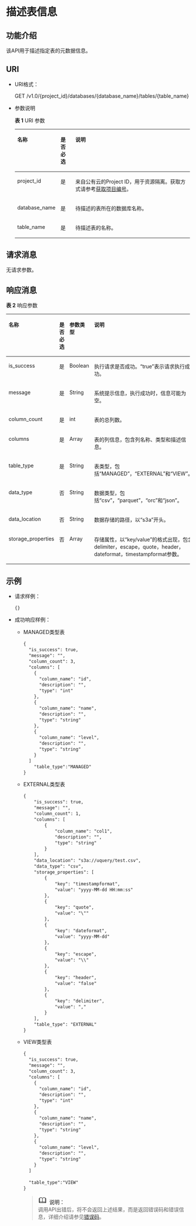 # 描述表信息<a name="dli_02_0033"></a>

## 功能介绍<a name="s4d7af3a55ba34cc0ad39319579f69b71"></a>

该API用于描述指定表的元数据信息。

## URI<a name="s4d10c112744f4d8298e08964081970c4"></a>

-   URI格式：

    GET /v1.0/\{project\_id\}/databases/\{database\_name\}/tables/\{table\_name\}

-   参数说明

    **表 1**  URI 参数

    <a name="zh-cn_topic_0069077903_table18989315"></a>
    <table><thead align="left"><tr id="zh-cn_topic_0069077903_row37144870"><th class="cellrowborder" valign="top" width="13%" id="mcps1.2.4.1.1"><p id="zh-cn_topic_0069077903_p621772417152"><a name="zh-cn_topic_0069077903_p621772417152"></a><a name="zh-cn_topic_0069077903_p621772417152"></a>名称</p>
    </th>
    <th class="cellrowborder" valign="top" width="9%" id="mcps1.2.4.1.2"><p id="zh-cn_topic_0069077903_p721818240153"><a name="zh-cn_topic_0069077903_p721818240153"></a><a name="zh-cn_topic_0069077903_p721818240153"></a>是否必选</p>
    </th>
    <th class="cellrowborder" valign="top" width="78%" id="mcps1.2.4.1.3"><p id="a86c116e114d44f4c8e5ce60e82d3b11f"><a name="a86c116e114d44f4c8e5ce60e82d3b11f"></a><a name="a86c116e114d44f4c8e5ce60e82d3b11f"></a>说明</p>
    </th>
    </tr>
    </thead>
    <tbody><tr id="row18156104824111"><td class="cellrowborder" valign="top" width="13%" headers="mcps1.2.4.1.1 "><p id="zh-cn_topic_0069077803_p43412436"><a name="zh-cn_topic_0069077803_p43412436"></a><a name="zh-cn_topic_0069077803_p43412436"></a>project_id</p>
    </td>
    <td class="cellrowborder" valign="top" width="9%" headers="mcps1.2.4.1.2 "><p id="zh-cn_topic_0069077803_p26746391"><a name="zh-cn_topic_0069077803_p26746391"></a><a name="zh-cn_topic_0069077803_p26746391"></a>是</p>
    </td>
    <td class="cellrowborder" valign="top" width="78%" headers="mcps1.2.4.1.3 "><p id="zh-cn_topic_0069077803_p18974100"><a name="zh-cn_topic_0069077803_p18974100"></a><a name="zh-cn_topic_0069077803_p18974100"></a>来自公有云的Project ID，用于资源隔离。获取方式请参考<a href="获取项目编号.md">获取项目编号</a>。</p>
    </td>
    </tr>
    <tr id="zh-cn_topic_0069077903_row42334793"><td class="cellrowborder" valign="top" width="13%" headers="mcps1.2.4.1.1 "><p id="zh-cn_topic_0069077903_p6566175"><a name="zh-cn_topic_0069077903_p6566175"></a><a name="zh-cn_topic_0069077903_p6566175"></a>database_name</p>
    </td>
    <td class="cellrowborder" valign="top" width="9%" headers="mcps1.2.4.1.2 "><p id="zh-cn_topic_0069077903_p62098166"><a name="zh-cn_topic_0069077903_p62098166"></a><a name="zh-cn_topic_0069077903_p62098166"></a>是</p>
    </td>
    <td class="cellrowborder" valign="top" width="78%" headers="mcps1.2.4.1.3 "><p id="p5938130183520"><a name="p5938130183520"></a><a name="p5938130183520"></a>待描述的表所在的数据库名称。</p>
    </td>
    </tr>
    <tr id="zh-cn_topic_0069077903_row38188964"><td class="cellrowborder" valign="top" width="13%" headers="mcps1.2.4.1.1 "><p id="zh-cn_topic_0069077903_p6298355"><a name="zh-cn_topic_0069077903_p6298355"></a><a name="zh-cn_topic_0069077903_p6298355"></a>table_name</p>
    </td>
    <td class="cellrowborder" valign="top" width="9%" headers="mcps1.2.4.1.2 "><p id="zh-cn_topic_0069077903_p40404735"><a name="zh-cn_topic_0069077903_p40404735"></a><a name="zh-cn_topic_0069077903_p40404735"></a>是</p>
    </td>
    <td class="cellrowborder" valign="top" width="78%" headers="mcps1.2.4.1.3 "><p id="zh-cn_topic_0069077903_p51558063"><a name="zh-cn_topic_0069077903_p51558063"></a><a name="zh-cn_topic_0069077903_p51558063"></a>待描述表的名称。</p>
    </td>
    </tr>
    </tbody>
    </table>


## 请求消息<a name="sba3aea1255394b83a6b44b56d1443424"></a>

无请求参数。

## 响应消息<a name="s3b91e8001c304b1fab9451feec878c3e"></a>

**表 2**  响应参数

<a name="zh-cn_topic_0069077903_table27982971"></a>
<table><thead align="left"><tr id="zh-cn_topic_0069077903_row46534355"><th class="cellrowborder" valign="top" width="14.141414141414144%" id="mcps1.2.5.1.1"><p id="a8492bb7ea9aa47d1a50c3370cc8fd80c"><a name="a8492bb7ea9aa47d1a50c3370cc8fd80c"></a><a name="a8492bb7ea9aa47d1a50c3370cc8fd80c"></a>名称</p>
</th>
<th class="cellrowborder" valign="top" width="7.070707070707072%" id="mcps1.2.5.1.2"><p id="aa391e61b7bee4dac8df4559b7910a81f"><a name="aa391e61b7bee4dac8df4559b7910a81f"></a><a name="aa391e61b7bee4dac8df4559b7910a81f"></a>是否必选</p>
</th>
<th class="cellrowborder" valign="top" width="8.080808080808081%" id="mcps1.2.5.1.3"><p id="ad5d73f500bd941708658fac31c1a15cb"><a name="ad5d73f500bd941708658fac31c1a15cb"></a><a name="ad5d73f500bd941708658fac31c1a15cb"></a>参数类型</p>
</th>
<th class="cellrowborder" valign="top" width="70.70707070707071%" id="mcps1.2.5.1.4"><p id="zh-cn_topic_0069077903_p669144151612"><a name="zh-cn_topic_0069077903_p669144151612"></a><a name="zh-cn_topic_0069077903_p669144151612"></a>说明</p>
</th>
</tr>
</thead>
<tbody><tr id="zh-cn_topic_0069077903_row48222793"><td class="cellrowborder" valign="top" width="14.141414141414144%" headers="mcps1.2.5.1.1 "><p id="zh-cn_topic_0069077903_p13732189"><a name="zh-cn_topic_0069077903_p13732189"></a><a name="zh-cn_topic_0069077903_p13732189"></a>is_success</p>
</td>
<td class="cellrowborder" valign="top" width="7.070707070707072%" headers="mcps1.2.5.1.2 "><p id="zh-cn_topic_0069077903_p38565525"><a name="zh-cn_topic_0069077903_p38565525"></a><a name="zh-cn_topic_0069077903_p38565525"></a>是</p>
</td>
<td class="cellrowborder" valign="top" width="8.080808080808081%" headers="mcps1.2.5.1.3 "><p id="zh-cn_topic_0069077903_p36799834"><a name="zh-cn_topic_0069077903_p36799834"></a><a name="zh-cn_topic_0069077903_p36799834"></a>Boolean</p>
</td>
<td class="cellrowborder" valign="top" width="70.70707070707071%" headers="mcps1.2.5.1.4 "><p id="p1096242814143"><a name="p1096242814143"></a><a name="p1096242814143"></a>执行请求是否成功。<span class="parmvalue" id="parmvalue5716630816104"><a name="parmvalue5716630816104"></a><a name="parmvalue5716630816104"></a>“true”</span>表示请求执行成功。</p>
</td>
</tr>
<tr id="zh-cn_topic_0069077903_row50642479"><td class="cellrowborder" valign="top" width="14.141414141414144%" headers="mcps1.2.5.1.1 "><p id="zh-cn_topic_0069077903_p8400114"><a name="zh-cn_topic_0069077903_p8400114"></a><a name="zh-cn_topic_0069077903_p8400114"></a>message</p>
</td>
<td class="cellrowborder" valign="top" width="7.070707070707072%" headers="mcps1.2.5.1.2 "><p id="zh-cn_topic_0069077903_p9320605"><a name="zh-cn_topic_0069077903_p9320605"></a><a name="zh-cn_topic_0069077903_p9320605"></a>是</p>
</td>
<td class="cellrowborder" valign="top" width="8.080808080808081%" headers="mcps1.2.5.1.3 "><p id="zh-cn_topic_0069077903_p16771545"><a name="zh-cn_topic_0069077903_p16771545"></a><a name="zh-cn_topic_0069077903_p16771545"></a>String</p>
</td>
<td class="cellrowborder" valign="top" width="70.70707070707071%" headers="mcps1.2.5.1.4 "><p id="p3962132820148"><a name="p3962132820148"></a><a name="p3962132820148"></a>系统提示信息，执行成功时，信息可能为空。</p>
</td>
</tr>
<tr id="zh-cn_topic_0069077903_row12643388"><td class="cellrowborder" valign="top" width="14.141414141414144%" headers="mcps1.2.5.1.1 "><p id="zh-cn_topic_0069077903_p17481528"><a name="zh-cn_topic_0069077903_p17481528"></a><a name="zh-cn_topic_0069077903_p17481528"></a>column_count</p>
</td>
<td class="cellrowborder" valign="top" width="7.070707070707072%" headers="mcps1.2.5.1.2 "><p id="zh-cn_topic_0069077903_p6717697"><a name="zh-cn_topic_0069077903_p6717697"></a><a name="zh-cn_topic_0069077903_p6717697"></a>是</p>
</td>
<td class="cellrowborder" valign="top" width="8.080808080808081%" headers="mcps1.2.5.1.3 "><p id="zh-cn_topic_0069077903_p7262590"><a name="zh-cn_topic_0069077903_p7262590"></a><a name="zh-cn_topic_0069077903_p7262590"></a>int</p>
</td>
<td class="cellrowborder" valign="top" width="70.70707070707071%" headers="mcps1.2.5.1.4 "><p id="zh-cn_topic_0069077903_p51398936"><a name="zh-cn_topic_0069077903_p51398936"></a><a name="zh-cn_topic_0069077903_p51398936"></a>表的总列数。</p>
</td>
</tr>
<tr id="zh-cn_topic_0069077903_row59937243"><td class="cellrowborder" valign="top" width="14.141414141414144%" headers="mcps1.2.5.1.1 "><p id="zh-cn_topic_0069077903_p23078506"><a name="zh-cn_topic_0069077903_p23078506"></a><a name="zh-cn_topic_0069077903_p23078506"></a>columns</p>
</td>
<td class="cellrowborder" valign="top" width="7.070707070707072%" headers="mcps1.2.5.1.2 "><p id="zh-cn_topic_0069077903_p57419722"><a name="zh-cn_topic_0069077903_p57419722"></a><a name="zh-cn_topic_0069077903_p57419722"></a>是</p>
</td>
<td class="cellrowborder" valign="top" width="8.080808080808081%" headers="mcps1.2.5.1.3 "><p id="zh-cn_topic_0069077903_p20485923"><a name="zh-cn_topic_0069077903_p20485923"></a><a name="zh-cn_topic_0069077903_p20485923"></a>Array</p>
</td>
<td class="cellrowborder" valign="top" width="70.70707070707071%" headers="mcps1.2.5.1.4 "><p id="zh-cn_topic_0069077903_p48747036"><a name="zh-cn_topic_0069077903_p48747036"></a><a name="zh-cn_topic_0069077903_p48747036"></a>表的列信息，包含列名称、类型和描述信息。</p>
</td>
</tr>
<tr id="row7659175314112"><td class="cellrowborder" valign="top" width="14.141414141414144%" headers="mcps1.2.5.1.1 "><p id="p9660155314117"><a name="p9660155314117"></a><a name="p9660155314117"></a>table_type</p>
</td>
<td class="cellrowborder" valign="top" width="7.070707070707072%" headers="mcps1.2.5.1.2 "><p id="p1866085316110"><a name="p1866085316110"></a><a name="p1866085316110"></a>是</p>
</td>
<td class="cellrowborder" valign="top" width="8.080808080808081%" headers="mcps1.2.5.1.3 "><p id="p156605531811"><a name="p156605531811"></a><a name="p156605531811"></a>String</p>
</td>
<td class="cellrowborder" valign="top" width="70.70707070707071%" headers="mcps1.2.5.1.4 "><p id="p56601531618"><a name="p56601531618"></a><a name="p56601531618"></a>表类型，包括“MANAGED”，“EXTERNAL”和“VIEW”。</p>
</td>
</tr>
<tr id="row13425486312"><td class="cellrowborder" valign="top" width="14.141414141414144%" headers="mcps1.2.5.1.1 "><p id="p1042568933"><a name="p1042568933"></a><a name="p1042568933"></a>data_type</p>
</td>
<td class="cellrowborder" valign="top" width="7.070707070707072%" headers="mcps1.2.5.1.2 "><p id="p1742513818310"><a name="p1742513818310"></a><a name="p1742513818310"></a>否</p>
</td>
<td class="cellrowborder" valign="top" width="8.080808080808081%" headers="mcps1.2.5.1.3 "><p id="p14425208739"><a name="p14425208739"></a><a name="p14425208739"></a>String</p>
</td>
<td class="cellrowborder" valign="top" width="70.70707070707071%" headers="mcps1.2.5.1.4 "><p id="p134251481638"><a name="p134251481638"></a><a name="p134251481638"></a>数据类型，包括“csv”，“parquet”，“orc”和“json”。</p>
</td>
</tr>
<tr id="row139671332836"><td class="cellrowborder" valign="top" width="14.141414141414144%" headers="mcps1.2.5.1.1 "><p id="p49679321233"><a name="p49679321233"></a><a name="p49679321233"></a>data_location</p>
</td>
<td class="cellrowborder" valign="top" width="7.070707070707072%" headers="mcps1.2.5.1.2 "><p id="p374855516512"><a name="p374855516512"></a><a name="p374855516512"></a>否</p>
</td>
<td class="cellrowborder" valign="top" width="8.080808080808081%" headers="mcps1.2.5.1.3 "><p id="p89671232235"><a name="p89671232235"></a><a name="p89671232235"></a>String</p>
</td>
<td class="cellrowborder" valign="top" width="70.70707070707071%" headers="mcps1.2.5.1.4 "><p id="p49678329311"><a name="p49678329311"></a><a name="p49678329311"></a>数据存储的路径，以“s3a”开头。</p>
</td>
</tr>
<tr id="row169672320313"><td class="cellrowborder" valign="top" width="14.141414141414144%" headers="mcps1.2.5.1.1 "><p id="p796753219313"><a name="p796753219313"></a><a name="p796753219313"></a>storage_properties</p>
</td>
<td class="cellrowborder" valign="top" width="7.070707070707072%" headers="mcps1.2.5.1.2 "><p id="p149676328312"><a name="p149676328312"></a><a name="p149676328312"></a>否</p>
</td>
<td class="cellrowborder" valign="top" width="8.080808080808081%" headers="mcps1.2.5.1.3 "><p id="p1896716321633"><a name="p1896716321633"></a><a name="p1896716321633"></a>Array</p>
</td>
<td class="cellrowborder" valign="top" width="70.70707070707071%" headers="mcps1.2.5.1.4 "><p id="p1296720329315"><a name="p1296720329315"></a><a name="p1296720329315"></a>存储属性，以“key/value”的格式出现，包含delimiter，escape，quote，header，dateformat，timestampformat参数。</p>
</td>
</tr>
</tbody>
</table>

## 示例<a name="section41378223152310"></a>

-   请求样例：

    ```
    {}
    ```

-   成功响应样例：
    -   MANAGED类型表

        ```
        {
          "is_success": true,
          "message": "",
          "column_count": 3,
          "columns": [
            {
              "column_name": "id",
              "description": "",
              "type": "int"
            },
            {
              "column_name": "name",
              "description": "",
              "type": "string"
            },
            {
              "column_name": "level",
              "description": "",
              "type": "string"
            }
          ]
            "table_type":"MANAGED"
        }
        ```

    -   EXTERNAL类型表

        ```
        {
            "is_success": true,
            "message": "",
            "column_count": 1,
            "columns": [
                {
                    "column_name": "col1",
                    "description": "",
                    "type": "string"
                }
            ],
            "data_location": "s3a://uquery/test.csv",
            "data_type": "csv",
            "storage_properties": [
                {
                    "key": "timestampformat",
                    "value": "yyyy-MM-dd HH:mm:ss"
                },
                {
                    "key": "quote",
                    "value": "\""
                },
                {
                    "key": "dateformat",
                    "value": "yyyy-MM-dd"
                },
                {
                    "key": "escape",
                    "value": "\\"
                },
                {
                    "key": "header",
                    "value": "false"
                },
                {
                    "key": "delimiter",
                    "value": ","
                }
            ],
            "table_type": "EXTERNAL"
        }
        ```

    -   VIEW类型表

        ```
        {
          "is_success": true,
          "message": "",
          "column_count": 3,
          "columns": [
            {
              "column_name": "id",
              "description": "",
              "type": "int"
            },
            {
              "column_name": "name",
              "description": "",
              "type": "string"
            },
            {
              "column_name": "level",
              "description": "",
              "type": "string"
            }
          ]
         
          "table_type":"VIEW"
        }
        ```

        >![](public_sys-resources/icon-note.gif) **说明：**   
        >调用API出错后，将不会返回上述结果，而是返回错误码和错误信息，详细介绍请参见[错误码](错误码.md)。  



